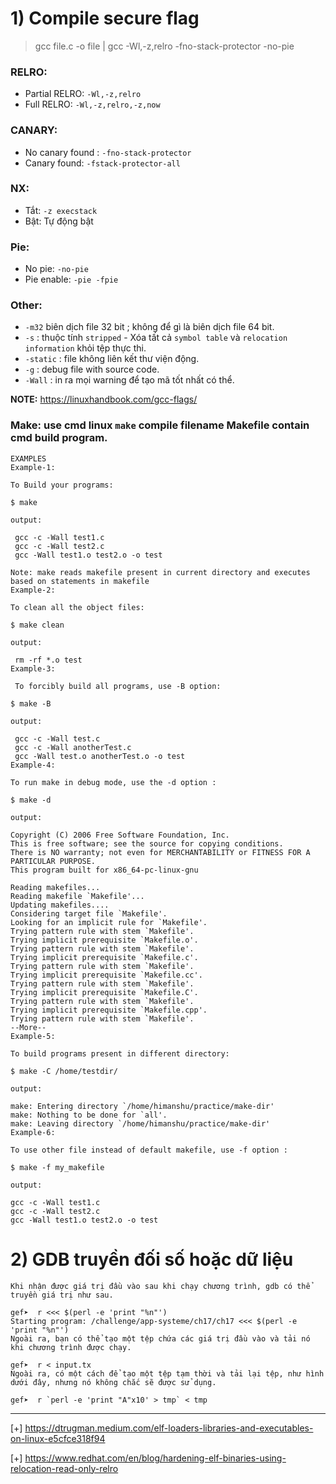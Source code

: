 # 1) Compile secure flag
>gcc file.c -o file | gcc -Wl,-z,relro -fno-stack-protector -no-pie

### RELRO:
- Partial RELRO: `-Wl,-z,relro`
- Full RELRO: `-Wl,-z,relro,-z,now`

### CANARY:
- No canary found : `-fno-stack-protector`
- Canary found: `-fstack-protector-all`

### NX: 
- Tắt: `-z execstack`
- Bật: Tự động bật

### Pie:
- No pie: `-no-pie`
- Pie enable: `-pie -fpie`

### Other:
- `-m32` biên dịch file 32 bit ; không để gì là biên dịch file 64 bit.
- `-s` : thuộc tính `stripped` - Xóa tất cả `symbol table` và `relocation information` khỏi tệp thực thi.
- `-static` : file không liên kết thư viện động.
- `-g` : debug file with source code.
- `-Wall` : in ra mọi warning để tạo mã tốt nhất có thể.

**NOTE:** https://linuxhandbook.com/gcc-flags/

### Make: use cmd linux `make` compile filename Makefile contain cmd build program.

```
EXAMPLES
Example-1:

To Build your programs:

$ make

output:

 gcc -c -Wall test1.c
 gcc -c -Wall test2.c
 gcc -Wall test1.o test2.o -o test 

Note: make reads makefile present in current directory and executes based on statements in makefile
Example-2:

To clean all the object files:

$ make clean

output:

 rm -rf *.o test
Example-3:

 To forcibly build all programs, use -B option:

$ make -B

output:

 gcc -c -Wall test.c
 gcc -c -Wall anotherTest.c
 gcc -Wall test.o anotherTest.o -o test
Example-4:

To run make in debug mode, use the -d option :

$ make -d

output:

Copyright (C) 2006 Free Software Foundation, Inc.
This is free software; see the source for copying conditions.
There is NO warranty; not even for MERCHANTABILITY or FITNESS FOR A
PARTICULAR PURPOSE.
This program built for x86_64-pc-linux-gnu

Reading makefiles...
Reading makefile `Makefile'...
Updating makefiles....
Considering target file `Makefile'.
Looking for an implicit rule for `Makefile'.
Trying pattern rule with stem `Makefile'.
Trying implicit prerequisite `Makefile.o'.
Trying pattern rule with stem `Makefile'.
Trying implicit prerequisite `Makefile.c'.
Trying pattern rule with stem `Makefile'.
Trying implicit prerequisite `Makefile.cc'.
Trying pattern rule with stem `Makefile'.
Trying implicit prerequisite `Makefile.C'.
Trying pattern rule with stem `Makefile'.
Trying implicit prerequisite `Makefile.cpp'.
Trying pattern rule with stem `Makefile'.
--More--
Example-5:

To build programs present in different directory:

$ make -C /home/testdir/

output:

make: Entering directory `/home/himanshu/practice/make-dir'
make: Nothing to be done for `all'.
make: Leaving directory `/home/himanshu/practice/make-dir'
Example-6:

To use other file instead of default makefile, use -f option :

$ make -f my_makefile

output:

gcc -c -Wall test1.c
gcc -c -Wall test2.c
gcc -Wall test1.o test2.o -o test 
```

# 2) GDB truyền đối số hoặc dữ liệu
```
Khi nhận được giá trị đầu vào sau khi chạy chương trình, gdb có thể truyền giá trị như sau.

gef➤  r <<< $(perl -e 'print "%n"')
Starting program: /challenge/app-systeme/ch17/ch17 <<< $(perl -e 'print "%n"')
Ngoài ra, bạn có thể tạo một tệp chứa các giá trị đầu vào và tải nó khi chương trình được chạy.

gef➤  r < input.tx
Ngoài ra, có một cách để tạo một tệp tạm thời và tải lại tệp, như hình dưới đây, nhưng nó không chắc sẽ được sử dụng.

gef➤  r `perl -e 'print "A"x10' > tmp` < tmp
```

-------------------------------------------------

[+] https://dtrugman.medium.com/elf-loaders-libraries-and-executables-on-linux-e5cfce318f94

[+] https://www.redhat.com/en/blog/hardening-elf-binaries-using-relocation-read-only-relro

